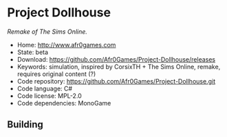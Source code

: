 # Project Dollhouse

_Remake of The Sims Online._

- Home: http://www.afr0games.com
- State: beta
- Download: https://github.com/Afr0Games/Project-Dollhouse/releases
- Keywords: simulation, inspired by CorsixTH + The Sims Online, remake, requires original content (?)
- Code repository: https://github.com/Afr0Games/Project-Dollhouse.git
- Code language: C#
- Code license: MPL-2.0
- Code dependencies: MonoGame

## Building

